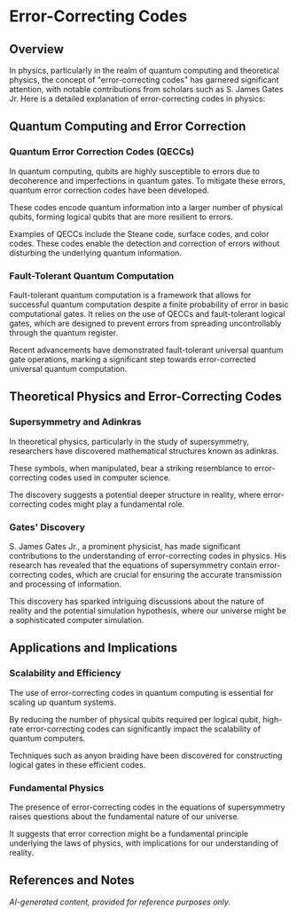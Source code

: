 # Error-Correcting Codes

## Overview

In physics, particularly in the realm of quantum computing and theoretical physics, the concept of "error-correcting codes" has garnered significant attention, with notable contributions from scholars such as S. James Gates Jr. Here is a detailed explanation of error-correcting codes in physics:

## Quantum Computing and Error Correction

### Quantum Error Correction Codes (QECCs)

In quantum computing, qubits are highly susceptible to errors due to decoherence and imperfections in quantum gates. To mitigate these errors, quantum error correction codes have been developed.

These codes encode quantum information into a larger number of physical qubits, forming logical qubits that are more resilient to errors.

Examples of QECCs include the Steane code, surface codes, and color codes. These codes enable the detection and correction of errors without disturbing the underlying quantum information.

### Fault-Tolerant Quantum Computation

Fault-tolerant quantum computation is a framework that allows for successful quantum computation despite a finite probability of error in basic computational gates.
It relies on the use of QECCs and fault-tolerant logical gates, which are designed to prevent errors from spreading uncontrollably through the quantum register.

Recent advancements have demonstrated fault-tolerant universal quantum gate operations, marking a significant step towards error-corrected universal quantum computation.

## Theoretical Physics and Error-Correcting Codes

### Supersymmetry and Adinkras

In theoretical physics, particularly in the study of supersymmetry, researchers have discovered mathematical structures known as adinkras.

These symbols, when manipulated, bear a striking resemblance to error-correcting codes used in computer science.

The discovery suggests a potential deeper structure in reality, where error-correcting codes might play a fundamental role.

### Gates' Discovery

S. James Gates Jr., a prominent physicist, has made significant contributions to the understanding of error-correcting codes in physics.
His research has revealed that the equations of supersymmetry contain error-correcting codes, which are crucial for ensuring the accurate transmission and processing of information.

This discovery has sparked intriguing discussions about the nature of reality and the potential simulation hypothesis, where our universe might be a sophisticated computer simulation.

## Applications and Implications

### Scalability and Efficiency

The use of error-correcting codes in quantum computing is essential for scaling up quantum systems.

By reducing the number of physical qubits required per logical qubit, high-rate error-correcting codes can significantly impact the scalability of quantum computers.

Techniques such as anyon braiding have been discovered for constructing logical gates in these efficient codes.

### Fundamental Physics

The presence of error-correcting codes in the equations of supersymmetry raises questions about the fundamental nature of our universe.

It suggests that error correction might be a fundamental principle underlying the laws of physics, with implications for our understanding of reality.

## References and Notes

*AI-generated content, provided for reference purposes only.*
